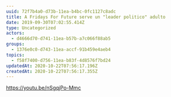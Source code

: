 ```yaml
---
uuid: 72f7b4a0-d73b-11ea-b4bc-0fc1127c8adc
title: A Fridays For Future serve un "leader politico" adulto
date: 2019-09-30T07:02:55.414Z
type: Uncategorized
actors:
  - d4666d70-d741-11ea-b57b-a7c066f88ab5
groups:
  - 1376e0c0-d743-11ea-accf-91b459e4aeb4
topics:
  - f58f7400-d756-11ea-b83f-4d8576f7bd24
updatedAt: 2020-10-22T07:56:17.196Z
createdAt: 2020-10-22T07:56:17.355Z
---
```


<https://youtu.be/nSgqjPo-Mmc>
